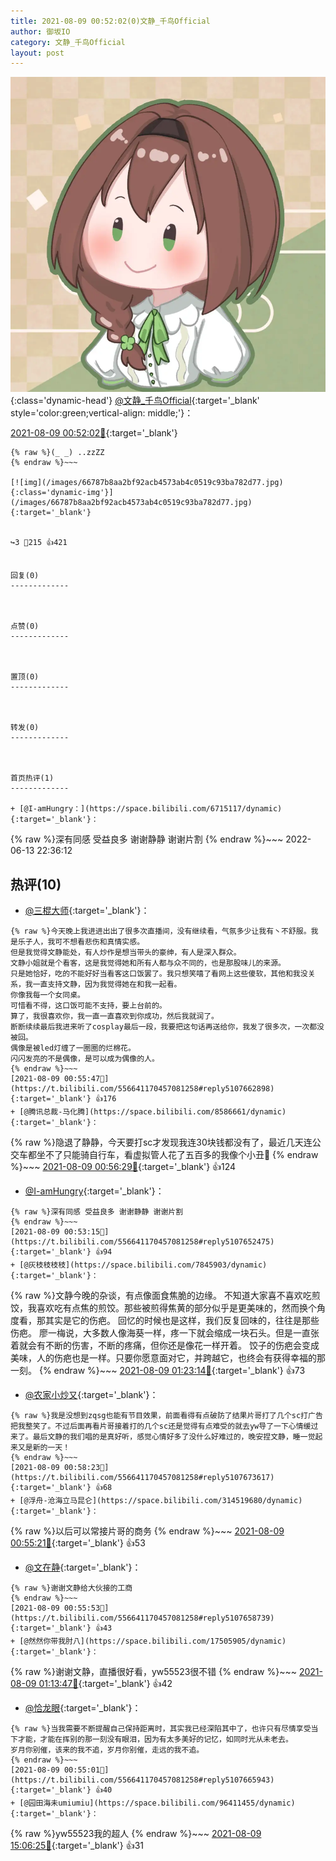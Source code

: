 ```yaml
---
title: 2021-08-09 00:52:02(0)文静_千鸟Official
author: 御坂IO
category: 文静_千鸟Official
layout: post
---
```


![img](/images/ac7482ed1b9a7f203dc68c0c4a77c488a27b108a.jpg){:class='dynamic-head'}
[@文静_千鸟Official](https://space.bilibili.com/667526012/dynamic){:target='_blank' style='color:green;vertical-align: middle;'}：

[2021-08-09 00:52:02🔗](https://t.bilibili.com/556641170457081258){:target='_blank'}

~~~
{% raw %}(_ _) ..zzZZ
{% endraw %}~~~

[![img](/images/66787b8aa2bf92acb4573ab4c0519c93ba782d77.jpg){:class='dynamic-img'}](/images/66787b8aa2bf92acb4573ab4c0519c93ba782d77.jpg){:target='_blank'}


↪️3 💬215 👍421


回复(0)
-------------



点赞(0)
-------------



置顶(0)
-------------



转发(0)
-------------



首页热评(1)
-------------

+ [@I-amHungry：](https://space.bilibili.com/6715117/dynamic){:target='_blank'}：
~~~
{% raw %}深有同感 受益良多 谢谢静静 谢谢片割
{% endraw %}~~~
2022-06-13 22:36:12


热评(10)
-------------

+ [@三棍大师](https://space.bilibili.com/5304986/dynamic){:target='_blank'}：
~~~
{% raw %}今天晚上我进进出出了很多次直播间，没有继续看，气氛多少让我有丶不舒服。我是乐子人，我可不想看悲伤和真情实感。
但是我觉得文静能处，有人炒作是想当带头的豪绅，有人是深入群众。
文静小姐就是个看客，这是我觉得她和所有人都与众不同的，也是那股味儿的来源。
只是她恰好，吃的不能好好当看客这口饭罢了。我只想笑嘻了看网上这些傻软，其他和我没关系，我一直支持文静，因为我觉得她在和我一起看。
你像我每一个女同桌。
可惜看不得，这口饭可能不支持，要上台前的。
算了，我很喜欢你，我一直一直喜欢到你成功，然后我就润了。
断断续续最后我进来听了cosplay最后一段，我要把这句话再送给你，我发了很多次，一次都没被回。
偶像是被led灯缠了一圈圈的烂棉花。
闪闪发亮的不是偶像，是可以成为偶像的人。
{% endraw %}~~~
[2021-08-09 00:55:47🔗](https://t.bilibili.com/556641170457081258#reply5107662898){:target='_blank'} 👍176
+ [@腾讯总裁-马化腾](https://space.bilibili.com/8586661/dynamic){:target='_blank'}：
~~~
{% raw %}隐退了静静，今天要打sc才发现我连30块钱都没有了，最近几天连公交车都坐不了只能骑自行车，看虚拟管人花了五百多的我像个小丑🤡
{% endraw %}~~~
[2021-08-09 00:56:29🔗](https://t.bilibili.com/556641170457081258#reply5107668845){:target='_blank'} 👍124
+ [@I-amHungry](https://space.bilibili.com/6715117/dynamic){:target='_blank'}：
~~~
{% raw %}深有同感 受益良多 谢谢静静 谢谢片割
{% endraw %}~~~
[2021-08-09 00:53:15🔗](https://t.bilibili.com/556641170457081258#reply5107652475){:target='_blank'} 👍94
+ [@灰枝枝枝枝](https://space.bilibili.com/7845903/dynamic){:target='_blank'}：
~~~
{% raw %}文静今晚的杂谈，有点像面食焦脆的边缘。
不知道大家喜不喜欢吃煎饺，我喜欢吃有点焦的煎饺。那些被煎得焦黄的部分似乎是更美味的，然而换个角度看，那其实是它的伤疤。
回忆的时候也是这样，我们反复回味的，往往是那些伤疤。
廖一梅说，大多数人像海葵一样，疼一下就会缩成一块石头。但是一直张着就会有不断的伤害，不断的疼痛，但你还是像花一样开着。
饺子的伤疤会变成美味，人的伤疤也是一样。只要你愿意面对它，并跨越它，也终会有获得幸福的那一刻。
{% endraw %}~~~
[2021-08-09 01:23:14🔗](https://t.bilibili.com/556641170457081258#reply5107815152){:target='_blank'} 👍73
+ [@农家小炒又](https://space.bilibili.com/45119821/dynamic){:target='_blank'}：
~~~
{% raw %}我是没想到zqsg也能有节目效果，前面看得有点破防了结果片哥打了几个sc打广告把我整笑了。不过后面再看片哥接着打的几个sc还是觉得有点难受的就去yw导了一下心情缓过来了。最后文静的我们唱的是真好听，感觉心情好多了没什么好难过的，晚安捏文静，睡一觉起来又是新的一天！
{% endraw %}~~~
[2021-08-09 00:58:23🔗](https://t.bilibili.com/556641170457081258#reply5107673617){:target='_blank'} 👍68
+ [@浮舟-沧海立马昆仑](https://space.bilibili.com/314519680/dynamic){:target='_blank'}：
~~~
{% raw %}以后可以常接片哥的商务
{% endraw %}~~~
[2021-08-09 00:55:21🔗](https://t.bilibili.com/556641170457081258#reply5107666631){:target='_blank'} 👍53
+ [@文在静](https://space.bilibili.com/5336308/dynamic){:target='_blank'}：
~~~
{% raw %}谢谢文静给大伙接的工商
{% endraw %}~~~
[2021-08-09 00:55:53🔗](https://t.bilibili.com/556641170457081258#reply5107658739){:target='_blank'} 👍43
+ [@然然你带我肘八](https://space.bilibili.com/17505905/dynamic){:target='_blank'}：
~~~
{% raw %}谢谢文静，直播很好看，yw55523很不错
{% endraw %}~~~
[2021-08-09 01:13:47🔗](https://t.bilibili.com/556641170457081258#reply5107770193){:target='_blank'} 👍42
+ [@恰龙眼](https://space.bilibili.com/549862231/dynamic){:target='_blank'}：
~~~
{% raw %}当我需要不断提醒自己保持距离时，其实我已经深陷其中了，也许只有尽情享受当下才能，才能在挥别的那一刻没有眼泪，因为有太多美好的记忆，如同时光从未老去。
岁月你别催，该来的我不追，岁月你别催，走远的我不追。
{% endraw %}~~~
[2021-08-09 00:55:01🔗](https://t.bilibili.com/556641170457081258#reply5107665943){:target='_blank'} 👍40
+ [@园田海未umiumiu](https://space.bilibili.com/96411455/dynamic){:target='_blank'}：
~~~
{% raw %}yw55523我的超人
{% endraw %}~~~
[2021-08-09 15:06:25🔗](https://t.bilibili.com/556641170457081258#reply5111501250){:target='_blank'} 👍31


